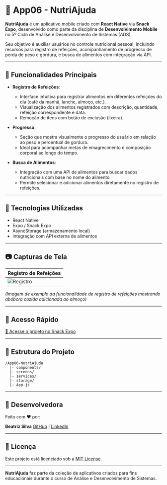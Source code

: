 # 📱 App06 - NutriAjuda

**NutriAjuda** é um aplicativo mobile criado com **React Native** via **Snack Expo**, desenvolvido como parte da disciplina de **Desenvolvimento Mobile** no 5º Ciclo de Análise e Desenvolvimento de Sistemas (ADS).

Seu objetivo é auxiliar usuários no controle nutricional pessoal, incluindo recursos para registro de refeições, acompanhamento de progresso de perda de peso e gordura, e busca de alimentos com integração via API.

---

## 🎯 Funcionalidades Principais

* **Registro de Refeições**:

  * Interface intuitiva para registrar alimentos em diferentes refeições do dia (café da manhã, lanche, almoço, etc.).
  * Visualização dos alimentos registrados com descrição, quantidade, refeição correspondente e data.
  * Remoção de itens com botão de exclusão (lixeira).

* **Progresso**:

  * Seção que mostra visualmente o progresso do usuário em relação ao peso e percentual de gordura.
  * Ideal para acompanhar metas de emagrecimento e composição corporal ao longo do tempo.

* **Busca de Alimentos**:

  * Integração com uma API de alimentos para buscar dados nutricionais com base no nome do alimento.
  * Permite selecionar e adicionar alimentos diretamente no registro de refeições.

---

## 🧪 Tecnologias Utilizadas

* React Native
* Expo / Snack Expo
* AsyncStorage (armazenamento local)
* Integração com API externa de alimentos

---

## 📷 Capturas de Tela

| Registro de Refeições                           |
| ----------------------------------------------- |
| ![Registro](../assets/nutriajuda-refeicoes.png) |

*(Imagem de exemplo da funcionalidade de registro de refeições mostrando abóbora cozida adicionada ao almoço)*

---

## 🚀 Acesso Rápido

[🔗 Acesse o projeto no Snack Expo](https://snack.expo.dev/@seu-usuario/nutriajuda)

---

## 📁 Estrutura do Projeto

```
/App06-NutriAjuda
  |- components/
  |- screens/
  |- services/
  |- storage/
  |- App.js
```

---

## 👤 Desenvolvedora

Feito com ❤️ por:

**Beatriz Silva**
[GitHub](https://github.com/beatrizs97) | [LinkedIn](https://www.linkedin.com/in/beatrizsilva-ti/)

---

## 📜 Licença

Este projeto está licenciado sob a [MIT License](../LICENSE).

---

**NutriAjuda** faz parte da coleção de aplicativos criados para fins educacionais durante o curso de Análise e Desenvolvimento de Sistemas.
